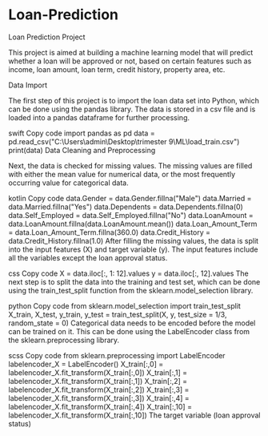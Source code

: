 # Loan-Prediction

Loan Prediction Project

This project is aimed at building a machine learning model that will predict whether a loan will be approved or not, based on certain features such as income, loan amount, loan term, credit history, property area, etc.

Data Import

The first step of this project is to import the loan data set into Python, which can be done using the pandas library. The data is stored in a csv file and is loaded into a pandas dataframe for further processing.

swift
Copy code
import pandas as pd
data = pd.read_csv("C:\\Users\\admin\\Desktop\\trimester 9\\ML\\load_train.csv")
print(data)
Data Cleaning and Preprocessing

Next, the data is checked for missing values. The missing values are filled with either the mean value for numerical data, or the most frequently occurring value for categorical data.

kotlin
Copy code
data.Gender = data.Gender.fillna("Male")
data.Married = data.Married.fillna("Yes")
data.Dependents = data.Dependents.fillna(0)
data.Self_Employed = data.Self_Employed.fillna("No")
data.LoanAmount = data.LoanAmount.fillna(data.LoanAmount.mean())
data.Loan_Amount_Term = data.Loan_Amount_Term.fillna(360.0)
data.Credit_History = data.Credit_History.fillna(1.0)
After filling the missing values, the data is split into the input features (X) and target variable (y). The input features include all the variables except the loan approval status.

css
Copy code
X = data.iloc[:, 1: 12].values
y = data.iloc[:, 12].values
The next step is to split the data into the training and test set, which can be done using the train_test_split function from the sklearn.model_selection library.

python
Copy code
from sklearn.model_selection import train_test_split
X_train, X_test, y_train, y_test = train_test_split(X, y, test_size = 1/3, random_state = 0)
Categorical data needs to be encoded before the model can be trained on it. This can be done using the LabelEncoder class from the sklearn.preprocessing library.

scss
Copy code
from sklearn.preprocessing import LabelEncoder
labelencoder_X = LabelEncoder()
X_train[:,0] = labelencoder_X.fit_transform(X_train[:,0])
X_train[:,1] = labelencoder_X.fit_transform(X_train[:,1])
X_train[:,2] = labelencoder_X.fit_transform(X_train[:,2])
X_train[:,3] = labelencoder_X.fit_transform(X_train[:,3])
X_train[:,4] = labelencoder_X.fit_transform(X_train[:,4])
X_train[:,10] = labelencoder_X.fit_transform(X_train[:,10])
The target variable (loan approval status)
